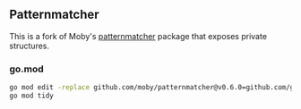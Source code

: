 ## Patternmatcher

This is a fork of Moby's [patternmatcher](https://github.com/moby/patternmatcher)
package that exposes private structures.

### go.mod

```sh
go mod edit -replace github.com/moby/patternmatcher@v0.6.0=github.com/goller/patternmatcher@main
go mod tidy
```
